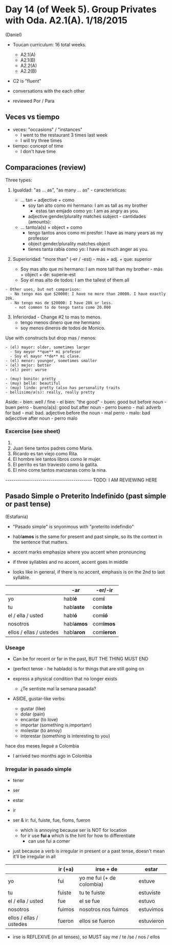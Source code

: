 Day 14 (of Week 5). Group Privates with Oda. A2.1(A). 1/18/2015
======================================
(Daniel) 

- Toucan curriculum: 16 total weeks.
  - A2.1(A)
  - A2.1(B)
  - A2.2(A)
  - A2.2(B)
- C2 is "fluent"

- conversations with the each other
- reviewed Por / Para

## Veces vs tiempo
- veces: "occasions" / "instances"
  - I went to the restaurant 3 times last week
  - I will try three times
- tiempo: concept of time
  - I don't have time

## Comparaciones (review)

Three types:
  1. Igualdad: "as ... as", "as many ... as"
    - caracteristicas: 
      - ... tan + adjective + como
        - soy tan alto como mi hermano: I am as tall as my brother
          - estas tan emjado como yo: I am as angry as you.
        - adjective gender/plurality matches subject
    - cantidades (amounts): 
      - ... tanto/a(s) + object + como
        - tengo tantos anos como mi presfor: I have as many years as my professor
        - object gender/plurality matches object
        - tienes tanta rabia como yo: I have as much anger as you.

  2. Superioridad: "more than" (-er / -est)
    - más + adj. + que: superior
      - Soy mas alto que mi hermano: I am more tall than my brother
    - más + object + de: superie-est
      - Soy el mas alto de todos: I am the tallest of them all

    - Other uses, but not comparison:
      - No tengo mas que $20000: I have no more than 20000. I have exactly 20k.
      - No tengo mas de $20000: I have 20k or less.
        - not common to do tengo tanto como 20.000

  3. Inferiordad
    - Change #2 to mas to menos.
      - tengo menos dinero que me hermano
      - soy menos dineros de todos de Monico.

  Use with constructs but drop mas / menos:

    - (el) mayor: older, sometimes larger
      - Soy meyor **que** mi profesor
      - Soy el mayor **de** mi clase.
    - (el) menor: younger, sometimes smaller
    - (el) mejor: better
    - (el) peor: worse

    - (muy) bonito: pretty
    - (muy) bello: beautiful
    - (muy) lindo: pretty (also has personality traits
    - bellisimo/a(s): really, really pretty

  Aside:
    - bien: well / fine
      - el bien: "the good"
    - buen: good but before noun
      - buen perro
    - bueno/a(s): good but after noun
      - perro bueno
    - mal: adverb for bad
    - mal: bad. adjective before the noun
      - mal perro 
    - malo: bad adjecctive after noun
      - perro malo

### Excercise (see sheet)

1.
  1. Juan tiene tantos padres como Maria.
  2. Ricardo es tan viejo como Rita.
  3. El hombre lee tantos libros como le mujer.
  4. El perrito es tan traviesto como la gatita.
  5. El nino come tantos manzanas como la nina.

------------------------------------------ TODO: I AM REVIEWING HERE

## Pasado Simple o Preterito Indefinido (past simple or past tense)
(Estafania)

  - "Pasado simple" is snyonmous with "preterito indefindio"

  - habl**amos** is the same for present and past simple, so its the context
    in the sentence that matters.
  - accent marks emphasize where you accent when pronouncing
  - if three syllables and no accent, accent goes in middle
  - looks like in general, if there is no accent, emphasis is on the 2nd to last
    syllable.

|                         | -ar          | -er/-ir      |
|-------------------------|--------------|--------------|
| yo                      | habl**é**    | com**í**     |
| tu                      | habl**aste** | com**iste**  |
| el / ella / usted       | habl**ó**    | com**ió**    |
| nosotros                | habl**amos** | com**imos**  |
| ellos / ellas / ustedes | habl**aron** | com**ieron** |

### Useage

  - Can be for recent or far in the past, BUT THE THING MUST END
  - (perfect tense - he hablado) is for things that are still going on

  - express a physical condition that no longer exists
    - ¿Te sentiste mal la semana pasada?

- ASIDE, gustar-like verbs:
  - gustar (like)
  - dolar (pain)
  - encantar (to love)
  - importar (something is importanr)
  - molestar (to annoy)
  - interestar (something is interesting to you)

hace dos meses llegué a Colombia
  - I arrived two months ago in Colombia

### Irregular in pasado simple

- tener
- ser 
- estar
- ir

- ser & ir: fui, fuiste, fue, fioms, fueron
  - which is annoying because ser is NOT for location
  - for ir use **fui a** which is the hint for how to differentiate
    - can use fui a comer

- just because a verb is irregular in present or a past tense, doesn't mean
  it'll be irregular in all

|                         | ir (+a) | irse + de                 | estar      |
|-------------------------|---------|---------------------------|------------|
| yo                      | fui     | yo me fui (+ de colombia) | estuve     |
| tu                      | fuiste  | tu te fuiste              | estuviste  |
| el / ella / usted       | fue     | el se fue                 | estuvo     |
| nosotros                | fuimos  | nosotros nos fuimos       | estuvimos  |
| ellos / ellas / ustedes | fueron  | ellos se fueron           | estuvieron |

* irse is REFLEXIVE (in all tenses), so MUST say me / te /se / nos / ellos

